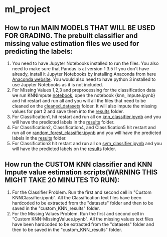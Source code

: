 # ml_project

## How to run MAIN MODELS THAT WILL BE USED FOR GRADING. The prebuilt classifier and missing value estimation files we used for predicting the labels:
1. You need to have Jupyter Notebooks installed to run the files. You also need to make sure that Pandas is at version 1.3.5 If you don't have already, install it Jupyter Notebooks by installing Anaconda from here
[Anaconda website](https://www.anaconda.com/). You would also need to have python 3 installed to use Jupyter Notebooks as it is not included.
2. For Missing Values 1,2,3 and preprocessing for the classification data we run KNNImpute [notebook](https://github.com/Arshad-Zaman/ml_project/blob/main/knn_impute.ipynb), open the notebook {knn_impute.ipynb} and hit restart and run all and you will all the files that need to be cleaned on the [cleaned_datasets](https://github.com/Arshad-Zaman/ml_project/tree/main/clean_datasets) folder. It will also impute the missing values for part 2 and save them into the [results](https://github.com/Arshad-Zaman/ml_project/tree/main/results) folder.
3. For Classification1, hit restart and run all on [knn_classifier.ipynb](https://github.com/Arshad-Zaman/ml_project/blob/main/knn_classifier.ipynb) and you will have the predicted labels in the [results](https://github.com/Arshad-Zaman/ml_project/tree/main/results) folder.
4. For Classification2, Classification4, and Classification5 hit restart and run all on [random_forest_classifier.ipynb](https://github.com/Arshad-Zaman/ml_project/blob/main/random_forest_classifier.ipynb) and you will have the predicted labels in the [results](https://github.com/Arshad-Zaman/ml_project/tree/main/results) folder.
5. For Classification3 hit restart and run all on [svm_classifier.ipynb](https://github.com/Arshad-Zaman/ml_project/blob/main/svm_classifier.ipynb) and you will have the predicted labels on the [results](https://github.com/Arshad-Zaman/ml_project/tree/main/results) folder.

## How run the CUSTOM KNN classifier and KNN Impute value estimation scripts(WARNING THIS MIGHT TAKE 20 MINUTES TO RUN):
1. For the Classifier Problem. Run the first and second cell in "Custom KNNClassifier.ipynb". All the Classification text files have been hardcoded to be extracted from the "datasets" folder and then to be saved in the "custom_KNN_results" folder.
2. For the Missing Values Problem. Run the first and second cell in "Custom KNN-MissingValues.ipynb". All the missing values text files have been hardcoded to be extracted from the "datasets" folder and then to be saved in the "custom_KNN_results" folder.
